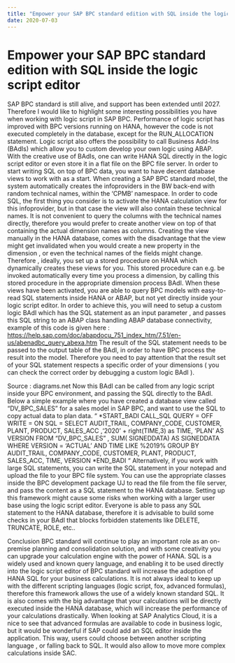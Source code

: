 ```yaml
---
title: "Empower your SAP BPC standard edition with SQL inside the logic script editor"
date: 2020-07-03
---
```


# Empower your SAP BPC standard edition with SQL inside the logic script editor

SAP BPC standard is still alive, and support has been extended until 2027.  Therefore I would like to highlight some interesting possibilities you have when working with logic script in SAP BPC.  Performance of logic script has improved with BPC versions running on HANA, however the code is not executed completely in the database, except for the RUN_ALLOCATION statement. Logic script also offers the possibility to call Business Add-Ins (BAdIs) which allow you to custom develop your own logic using ABAP. With the creative use of BAdIs, one can write HANA SQL directly in the logic script editor or even store it in a flat file on the BPC file server.
In order to start writing SQL on top of BPC data, you want to have decent database views to work with as a start.  When creating a SAP BPC standard model, the system automatically creates the infoproviders in the BW back-end with random technical names, within the ‘CPMB’ namespace.  In order to code SQL, the first thing you consider is to activate the HANA calculation view for this infoprovider, but in that case the view will also contain these technical names. It is not convenient to query the columns with the technical names directly, therefore you would prefer to create another view on top of that containing the actual dimension names as columns.  Creating the view manually in the HANA database,  comes with the disadvantage that the view might get invalidated when you would create a new property in the dimension , or even the technical names of the fields might change.  Therefore , ideally, you set up a stored procedure on HANA which dynamically creates these views for you.  This stored procedure can e.g. be invoked automatically every time you process a dimension, by calling this stored procedure in the appropriate dimension process BAdI.
When these views have been activated, you are able to query BPC models with easy-to-read SQL statements inside HANA or ABAP, but not yet directly inside your logic script editor.  In order to achieve this, you will need to setup a custom logic BAdI which has the SQL statement as an input parameter , and passes this SQL string to an ABAP class handling ABAP database connectivity, example of this code is given here : https://help.sap.com/doc/abapdocu_751_index_htm/7.51/en-us/abenadbc_query_abexa.htm
The result of the SQL statement needs to be passed to the output table of the BAdI, in order to have BPC process the result into the model. Therefore you need to pay attention that the result set of your SQL statement respects a specific order of your dimensions ( you can check the correct order by debugging a custom logic BAdI ). 
 
Source : diagrams.net
Now this BAdI can be called from any logic script inside your BPC environment, and passing the SQL directly to the BAdI. Below a simple example where you have created a database view called “DV_BPC_SALES” for a sales model in SAP BPC, and want to use the SQL to copy actual data to plan data.
“
*START_BADI CALL_SQL
	QUERY = OFF
	WRITE = ON
	SQL = SELECT AUDIT_TRAIL, COMPANY_CODE, CUSTOMER, PLANT,  PRODUCT, SALES_ACC
        ,‘2020’ + right(TIME,3) as TIME, ‘PLAN’ AS VERSION FROM “DV_BPC_SALES”
 , SUM( SIGNEDDATA) AS SIGNEDDATA 
WHERE VERSION = ‘ACTUAL’ AND TIME LIKE %2019%
GROUP BY AUDIT_TRAIL, COMPANY_CODE, CUSTOMER, PLANT,  PRODUCT, SALES_ACC, TIME, VERSION
*END_BADI
“
Alternatively, if you work with large SQL statements, you can write the SQL statement in your notepad and upload the file to your BPC file system. You can use the appropriate classes inside the BPC development package UJ to read the file from the file server, and pass the content as a SQL statement to the HANA database. 
Setting up this framework might cause some risks when working with a larger user base using the logic script editor.  Everyone is able to pass any SQL statement to the HANA database, therefore it is advisable to build some checks in your BAdI that blocks forbidden statements like DELETE, TRUNCATE, ROLE, etc..

Conclusion
BPC standard will continue to play an important role as an on-premise planning and consolidation solution, and with some creativity you can upgrade your calculation engine with the power of HANA.  SQL is a widely used and known query language, and enabling it to be used directly into the logic script editor of BPC standard will increase the adoption of HANA SQL for your business calculations.  It is not always ideal to keep up with the different scripting languages (logic script, fox, advanced formulas), therefore this framework allows the use of a widely known standard SQL.  It is also comes with the big advantage that your calculations will be directly executed inside the HANA database, which will increase the performance of your calculations drastically.  When looking at SAP Analytics Cloud, it is a nice to see that advanced formulas are available to code in business logic, but it would be wonderful if SAP could add an SQL editor inside the application. This way, users could choose between another scripting language , or falling back to SQL. It would also allow to move more complex calculations inside SAC. 


